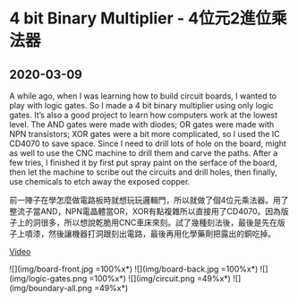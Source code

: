 # 4 bit Binary Multiplier - 4位元2進位乘法器
## 2020-03-09

A while ago, when I was learning how to build circuit boards, I wanted to play with logic gates. So I made a 4 bit binary multiplier using only logic gates. It’s also a good project to learn how computers work at the lowest level. The AND gates were made with diodes; OR gates were made with NPN transistors; XOR gates were a bit more complicated, so I used the IC CD4070 to save space. Since I need to drill lots of hole on the board,  might as well to use the CNC machine to drill them and carve the paths. After a few tries, I finished it by first put spray paint on the serface of the board, then let the machine to scribe out the circuits and drill holes, then finally, use chemicals to etch away the exposed copper.

前一陣子在學怎麼做電路板時就想玩玩邏輯門，所以就做了個4位元乘法器。用了整流子當AND，NPN電晶體當OR，XOR有點複雜所以直接用了CD4070。因為版子上的洞很多，所以想說乾脆用CNC車床來刻。試了幾種刻法後，最後是先在版子上噴漆，然後讓機器打洞跟刻出電路，最後再用化學藥劑把露出的銅吃掉。

[Video](https://drive.google.com/open?id=1N6qMalvWKzx9jIZYmV1X7-WryBjxAhc7)

![](img/board-front.jpg =100%x*)
![](img/board-back.jpg =100%x*)
![](img/logic-gates.png =100%x*)
![](img/circuit.png =49%x*)
![](img/boundary-all.png =49%x*)
